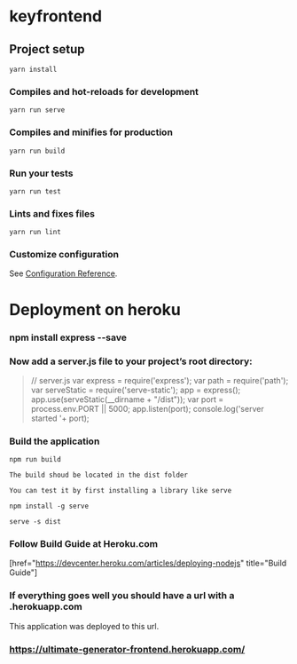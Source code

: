 # keyfrontend

## Project setup
```
yarn install
```

### Compiles and hot-reloads for development
```
yarn run serve
```

### Compiles and minifies for production
```
yarn run build
```

### Run your tests
```
yarn run test
```

### Lints and fixes files
```
yarn run lint
```

### Customize configuration
See [Configuration Reference](https://cli.vuejs.org/config/).


# Deployment on heroku

### npm install express --save


### Now add a server.js file to your project’s root directory:

> // server.js
    var express = require('express');
    var path = require('path');
    var serveStatic = require('serve-static');
    app = express();
    app.use(serveStatic(__dirname + "/dist"));
    var port = process.env.PORT || 5000;
    app.listen(port);
    console.log('server started '+ port);

### Build the application 

    npm run build

    The build shoud be located in the dist folder

    You can test it by first installing a library like serve

    npm install -g serve

    serve -s dist

### Follow Build Guide at Heroku.com

[href="https://devcenter.heroku.com/articles/deploying-nodejs" title="Build Guide"]


### If everything goes well you should have a url with a .herokuapp.com

This application was deployed to this url.
### https://ultimate-generator-frontend.herokuapp.com/